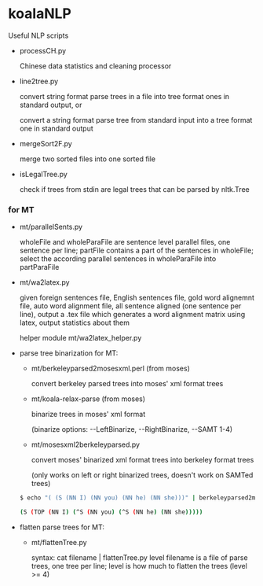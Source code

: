 # koalaNLP
Useful NLP scripts

 - processCH.py
   
   Chinese data statistics and cleaning processor
 
 - line2tree.py

   convert string format parse trees in a file into tree format ones in standard output, or
   
   convert a string format parse tree from standard input into a tree format one in standard output

 - mergeSort2F.py 

   merge two sorted files into one sorted file

 - isLegalTree.py

   check if trees from stdin are legal trees that can be parsed by nltk.Tree

### for MT
 - mt/parallelSents.py
   
   wholeFile and wholeParaFile are sentence level parallel files, one sentence per line; partFile contains a part of the sentences in wholeFile; select the according parallel sentences in wholeParaFile into partParaFile

 - mt/wa2latex.py

   given foreign sentences file, English sentences file, gold word alignemnt file, auto word alignment file, all sentence aligned (one sentence per line), output a .tex file which generates a word alignment matrix using latex, output statistics about them 

   helper module mt/wa2latex_helper.py

 - parse tree binarization for MT:
	
	- mt/berkeleyparsed2mosesxml.perl  (from moses) 
		
		convert berkeley parsed trees into moses' xml format trees

	- mt/koala-relax-parse  (from moses)

		binarize trees in moses' xml format 
		
		(binarize options: --LeftBinarize, --RightBinarize, --SAMT 1-4)

	- mt/mosesxml2berkeleyparsed.py 

		convert moses' binarized xml format trees into berkeley format trees 
		
		(only works on left or right binarized trees, doesn't work on SAMTed trees)
		
	``` bash	
	$ echo "( (S (NN I) (NN you) (NN he) (NN she)))" | berkeleyparsed2mosesxml.perl | koala-relax-parse --RightBinarize | mosesxml2berkeleyparsed.py 

	(S (TOP (NN I) (^S (NN you) (^S (NN he) (NN she)))))
	```

 - flatten parse trees for MT:

	- mt/flattenTree.py

	  syntax: cat filename | flattenTree.py level
	  filename is a file of parse trees, one tree per line; level is how much to flatten the trees (level >= 4)

